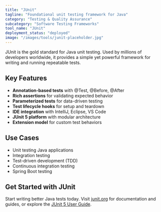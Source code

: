 ```yaml
---
title: "JUnit"
tagline: "Foundational unit testing framework for Java"
category: "Testing & Quality Assurance"
subcategory: "Software Testing Frameworks"
tool_name: "JUnit"
deployment_status: "deployed"
image: "/images/tools/junit-placeholder.jpg"
---
```

JUnit is the gold standard for Java unit testing. Used by millions of developers worldwide, it provides a simple yet powerful framework for writing and running repeatable tests.

## Key Features

- **Annotation-based tests** with @Test, @Before, @After
- **Rich assertions** for validating expected behavior
- **Parameterized tests** for data-driven testing
- **Test lifecycle hooks** for setup and teardown
- **IDE integration** with IntelliJ, Eclipse, VS Code
- **JUnit 5 platform** with modular architecture
- **Extension model** for custom test behaviors

## Use Cases

- Unit testing Java applications
- Integration testing
- Test-driven development (TDD)
- Continuous integration testing
- Spring Boot testing

## Get Started with JUnit

Start writing better Java tests today. Visit [junit.org](https://junit.org/junit5/) for documentation and guides, or explore the [JUnit 5 User Guide](https://junit.org/junit5/docs/current/user-guide/).
